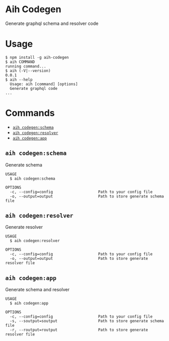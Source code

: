 # Aih Codegen

Generate graphql schema and resolver code

# Usage
```sh-session
$ npm install -g aih-codegen
$ aih COMMAND
running command...
$ aih (-V|--version)
0.0.1
$ aih --help
  Usage: aih [command] [options]
  Generate graphql code
...
```

# Commands
* [`aih codegen:schema`](#aih-codegenschema)
* [`aih codegen:resolver`](#aih-codegenresolver)
* [`aih codegen:app`](#aih-codegenapp)

## `aih codegen:schema`
Generate schema

```
USAGE
  $ aih codegen:schema

OPTIONS
  -c, --config=config                    Path to your config file
  -o, --output=output                    Path to store generate schema file
```

## `aih codegen:resolver`
Generate resolver

```
USAGE
  $ aih codegen:resolver

OPTIONS
  -c, --config=config                    Path to your config file
  -o, --output=output                    Path to store generate resolver file
```

## `aih codegen:app`
Generate schema and resolver

```
USAGE
  $ aih codegen:app

OPTIONS
  -c, --config=config                    Path to your config file
  -s, --soutput=soutput                  Path to store generate schema file
  -r, --routput=routput                  Path to store generate resolver file
```